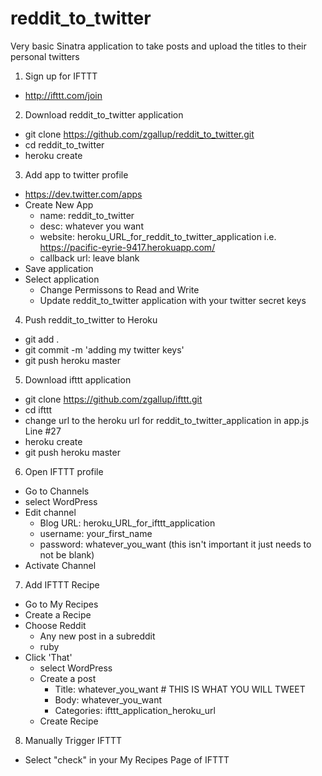 # reddit_to_twitter
Very basic Sinatra application to take posts and upload the titles to their personal twitters

1. Sign up for IFTTT
  - http://ifttt.com/join

2. Download reddit_to_twitter application
  - git clone https://github.com/zgallup/reddit_to_twitter.git
  - cd reddit_to_twitter
  - heroku create

3. Add app to twitter profile
  - https://dev.twitter.com/apps
  - Create New App
    - name: reddit_to_twitter
    - desc: whatever you want
    - website: heroku_URL_for_reddit_to_twitter_application i.e. https://pacific-eyrie-9417.herokuapp.com/
    - callback url: leave blank
  - Save application
  - Select application
    - Change Permissons to Read and Write
    - Update reddit_to_twitter application with your twitter secret keys

4.  Push reddit_to_twitter to Heroku
  - git add .
  - git commit -m 'adding my twitter keys'
  - git push heroku master
  
5. Download ifttt application
  - git clone https://github.com/zgallup/ifttt.git
  - cd ifttt
  - change url to the heroku url for reddit_to_twitter_application in app.js Line #27
  - heroku create
  - git push heroku master

6. Open IFTTT profile
  - Go to Channels
  - select WordPress
  - Edit channel
    - Blog URL: heroku_URL_for_ifttt_application
    - username: your_first_name
    - password: whatever_you_want (this isn't important it just needs to not be blank)
  - Activate Channel

7. Add IFTTT Recipe
  - Go to My Recipes
  - Create a Recipe
  - Choose Reddit
    - Any new post in a subreddit
    - ruby
  - Click 'That'
    - select WordPress
    - Create a post
      - Title: whatever_you_want # THIS IS WHAT YOU WILL TWEET
      - Body: whatever_you_want
      - Categories: ifttt_application_heroku_url
    - Create Recipe

8. Manually Trigger IFTTT 
  - Select "check" in your My Recipes Page of IFTTT